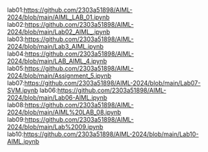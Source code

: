 lab01:https://github.com/2303a51898/AIML-2024/blob/main/AIML_LAB_01.ipynb
lab02:https://github.com/2303a51898/AIML-2024/blob/main/Lab02_AIML_.ipynb
lab03:https://github.com/2303a51898/AIML-2024/blob/main/Lab3_AIML.ipynb
lab04:https://github.com/2303a51898/AIML-2024/blob/main/LAB_AIML_4.ipynb
lab05:https://github.com/2303a51898/AIML-2024/blob/main/Assignment_5.ipynb
lab07:https://github.com/2303a51898/AIML-2024/blob/main/Lab07-SVM.ipynb
lab06:https://github.com/2303a51898/AIML-2024/blob/main/Lab06-AIML.ipynb
lab08:https://github.com/2303a51898/AIML-2024/blob/main/AIML%20LAB_08.ipynb
lab09:https://github.com/2303a51898/AIML-2024/blob/main/Lab%2009.ipynb
lab10:https://github.com/2303a51898/AIML-2024/blob/main/Lab10-AIML.ipynb
